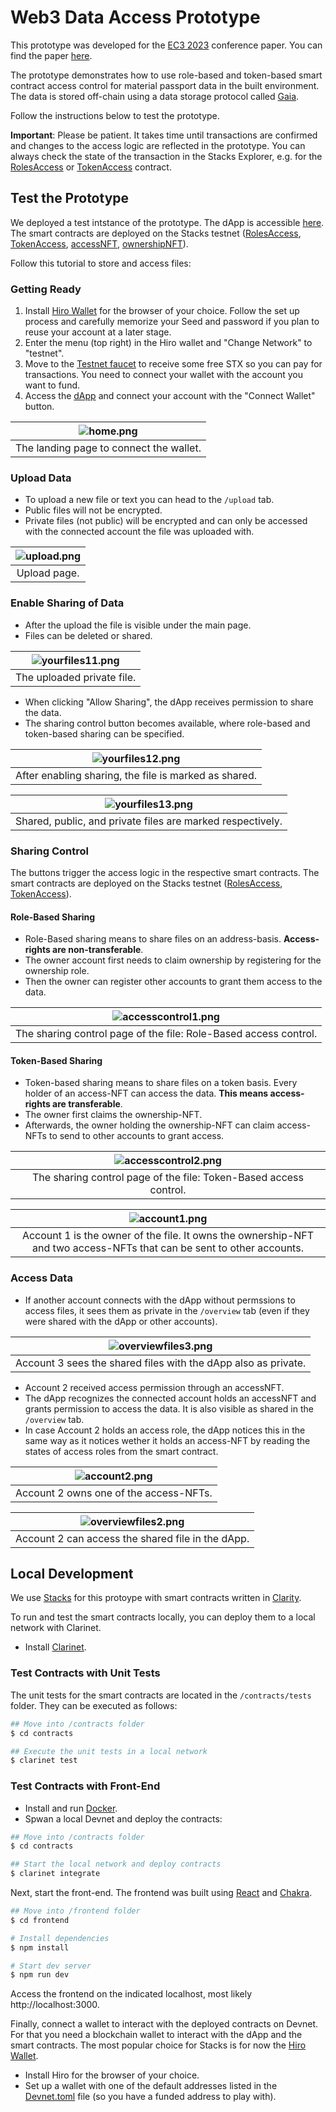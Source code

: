 # Web3 Data Access Prototype

This prototype was developed for the [EC3 2023](https://ec-3.org/conference2023/) conference paper. You can find the paper [here]().

The prototype demonstrates how to use role-based and token-based smart contract access control for material passport data in the built environment. The data is stored off-chain using a data storage protocol called [Gaia](https://github.com/stacks-network/gaia).

Follow the instructions below to test the prototype.

**Important**: Please be patient. It takes time until transactions are confirmed and changes to the access logic are reflected in the prototype. You can always check the state of the transaction in the Stacks Explorer, e.g. for the [RolesAccess](https://explorer.stacks.co/txid/0x28817b1e266f43e4d89672a2c77bf5ac08fe6633437a10067524a513d06b99f3?chain=testnet) or [TokenAccess](https://explorer.stacks.co/txid/0x84a99f877e91f93b2396078f5f9b3449a1e97e6f0ff89158607aa5d809bb1fee?chain=testnet) contract.

## Test the Prototype

We deployed a test intstance of the prototype. The dApp is accessible [here](https://web3-access.vercel.app/). The smart contracts are deployed on the Stacks testnet ([RolesAccess](https://explorer.stacks.co/txid/0x28817b1e266f43e4d89672a2c77bf5ac08fe6633437a10067524a513d06b99f3?chain=testnet), [TokenAccess](https://explorer.stacks.co/txid/0x84a99f877e91f93b2396078f5f9b3449a1e97e6f0ff89158607aa5d809bb1fee?chain=testnet), [accessNFT](https://explorer.stacks.co/txid/0x413ae57460ebc38b672370163f32039e4ec90c57240356e7054ddabf88d745aa?chain=testnet), [ownershipNFT](https://explorer.stacks.co/txid/0xec1068f538fb3f7be825a07ad40a5ef378c1c962964eafc7691ecf676dab28fe?chain=testnet)).

Follow this tutorial to store and access files:

### Getting Ready

1. Install [Hiro Wallet](https://wallet.hiro.so/) for the browser of your choice. Follow the set up process and carefully memorize your Seed and password if you plan to reuse your account at a later stage.
2. Enter the menu (top right) in the Hiro wallet and "Change Network" to "testnet".
3. Move to the [Testnet faucet](https://explorer.stacks.co/sandbox/faucet?chain=testnet) to receive some free STX so you can pay for transactions. You need to connect your wallet with the account you want to fund.
4. Access the [dApp](https://web3-access.vercel.app/) and connect your account with the "Connect Wallet" button.

| ![home.png](/readme-img/home.png)|
|:--:|
| The landing page to connect the wallet. |

### Upload Data

- To upload a new file or text you can head to the ```/upload``` tab.
- Public files will not be encrypted.
- Private files (not public) will be encrypted and can only be accessed with the connected account the file was uploaded with.

| ![upload.png](/readme-img/upload.png) |
|:--:|
| Upload page. |

### Enable Sharing of Data

- After the upload the file is visible under the main page.
- Files can be deleted or shared.

| ![yourfiles11.png](/readme-img/yourfiles11.png) |
|:--:|
| The uploaded private file. |

- When clicking "Allow Sharing", the dApp receives permission to share the data.
- The sharing control button becomes available, where role-based and token-based sharing can be specified.

| ![yourfiles12.png](/readme-img/yourfiles12.png) |
|:--:|
| After enabling sharing, the file is marked as shared. |


| ![yourfiles13.png](/readme-img/yourfiles13.png) |
|:--:|
| Shared, public, and private files are marked respectively. |

### Sharing Control

The buttons trigger the access logic in the respective smart contracts. The smart contracts are deployed on the Stacks testnet ([RolesAccess](https://explorer.stacks.co/txid/0x28817b1e266f43e4d89672a2c77bf5ac08fe6633437a10067524a513d06b99f3?chain=testnet), [TokenAccess](https://explorer.stacks.co/txid/0x84a99f877e91f93b2396078f5f9b3449a1e97e6f0ff89158607aa5d809bb1fee?chain=testnet)).

#### Role-Based Sharing
- Role-Based sharing means to share files on an address-basis. **Access-rights are non-transferable**.
- The owner account first needs to claim ownership by registering for the ownership role.
- Then the owner can register other accounts to grant them access to the data.

| ![accesscontrol1.png](/readme-img/accesscontrol1.png) |
|:--:|
| The sharing control page of the file: Role-Based access control. |

#### Token-Based Sharing
- Token-based sharing means to share files on a token basis. Every holder of an access-NFT can access the data. **This means access-rights are transferable**.
- The owner first claims the ownership-NFT.
- Afterwards, the owner holding the ownership-NFT can claim access-NFTs to send to other accounts to grant access.

| ![accesscontrol2.png](/readme-img/accesscontrol2.png) |
|:--:|
| The sharing control page of the file: Token-Based access control. |

| ![account1.png](/readme-img/account1.png) |
|:--:|
| Account 1 is the owner of the file. It owns the ownership-NFT and two access-NFTs that can be sent to other accounts. |

### Access Data

- If another account connects with the dApp without permssions to access files, it sees them as private in the ```/overview``` tab (even if they were shared with the dApp or other accounts).

| ![overviewfiles3.png](/readme-img/overviewfiles3.png) |
|:--:|
| Account 3 sees the shared files with the dApp also as private. |

- Account 2 received access permission through an accessNFT.
- The dApp recognizes the connected account holds an accessNFT and grants permission to access the data. It is also visible as shared in the ```/overview``` tab.
- In case Account 2 holds an access role, the dApp notices this in the same way as it notices wether it holds an access-NFT by reading the states of access roles from the smart contract.

| ![account2.png](/readme-img/account2.png) |
|:--:|
| Account 2 owns one of the access-NFTs. |

| ![overviewfiles2.png](/readme-img/overviewfiles2.png) |
|:--:|
| Account 2 can access the shared file in the dApp. |

## Local Development

We use [Stacks](https://www.stacks.co/) for this protoype with smart contracts written in [Clarity](https://book.clarity-lang.org/).

To run and test the smart contracts locally, you can deploy them to a local network with Clarinet.

- Install [Clarinet](https://github.com/hirosystems/clarinet).

### Test Contracts with Unit Tests

The unit tests for the smart contracts are located in the ```/contracts/tests``` folder. They can be executed as follows:

```sh
## Move into /contracts folder
$ cd contracts

## Execute the unit tests in a local network
$ clarinet test
```

### Test Contracts with Front-End

- Install and run [Docker](https://www.docker.com/).
- Spwan a local Devnet and deploy the contracts:

```sh
## Move into /contracts folder
$ cd contracts

## Start the local network and deploy contracts
$ clarinet integrate
```

Next, start the front-end. The frontend was built using [React](https://reactjs.org/) and [Chakra](https://chakra-ui.com/).

```sh
## Move into /frontend folder
$ cd frontend

# Install dependencies
$ npm install

# Start dev server
$ npm run dev
```

Access the frontend on the indicated localhost, most likely http://localhost:3000.

Finally, connect a wallet to interact with the deployed contracts on Devnet. For that you need a blockchain wallet to interact with the dApp and the smart contracts. The most popular choice for Stacks is for now the [Hiro Wallet](https://wallet.hiro.so/).

- Install Hiro for the browser of your choice.
- Set up a wallet with one of the default addresses listed in the [Devnet.toml](/contracts/settings/Devnet.toml) file (so you have a funded address to play with).
